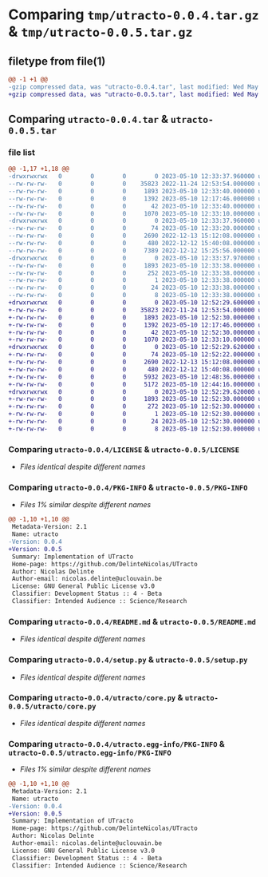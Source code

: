 # Comparing `tmp/utracto-0.0.4.tar.gz` & `tmp/utracto-0.0.5.tar.gz`

## filetype from file(1)

```diff
@@ -1 +1 @@
-gzip compressed data, was "utracto-0.0.4.tar", last modified: Wed May 10 12:33:38 2023, max compression
+gzip compressed data, was "utracto-0.0.5.tar", last modified: Wed May 10 12:52:29 2023, max compression
```

## Comparing `utracto-0.0.4.tar` & `utracto-0.0.5.tar`

### file list

```diff
@@ -1,17 +1,18 @@
-drwxrwxrwx   0        0        0        0 2023-05-10 12:33:37.960000 utracto-0.0.4/
--rw-rw-rw-   0        0        0    35823 2022-11-24 12:53:54.000000 utracto-0.0.4/LICENSE
--rw-rw-rw-   0        0        0     1893 2023-05-10 12:33:40.000000 utracto-0.0.4/PKG-INFO
--rw-rw-rw-   0        0        0     1392 2023-05-10 12:17:46.000000 utracto-0.0.4/README.md
--rw-rw-rw-   0        0        0       42 2023-05-10 12:33:40.000000 utracto-0.0.4/setup.cfg
--rw-rw-rw-   0        0        0     1070 2023-05-10 12:33:10.000000 utracto-0.0.4/setup.py
-drwxrwxrwx   0        0        0        0 2023-05-10 12:33:37.960000 utracto-0.0.4/utracto/
--rw-rw-rw-   0        0        0       74 2023-05-10 12:33:20.000000 utracto-0.0.4/utracto/__init__.py
--rw-rw-rw-   0        0        0     2690 2022-12-13 15:12:08.000000 utracto-0.0.4/utracto/core.py
--rw-rw-rw-   0        0        0      480 2022-12-12 15:40:08.000000 utracto-0.0.4/utracto/example.py
--rw-rw-rw-   0        0        0     7389 2022-12-12 15:25:56.000000 utracto-0.0.4/utracto/utils.py
-drwxrwxrwx   0        0        0        0 2023-05-10 12:33:37.970000 utracto-0.0.4/utracto.egg-info/
--rw-rw-rw-   0        0        0     1893 2023-05-10 12:33:38.000000 utracto-0.0.4/utracto.egg-info/PKG-INFO
--rw-rw-rw-   0        0        0      252 2023-05-10 12:33:38.000000 utracto-0.0.4/utracto.egg-info/SOURCES.txt
--rw-rw-rw-   0        0        0        1 2023-05-10 12:33:38.000000 utracto-0.0.4/utracto.egg-info/dependency_links.txt
--rw-rw-rw-   0        0        0       24 2023-05-10 12:33:38.000000 utracto-0.0.4/utracto.egg-info/requires.txt
--rw-rw-rw-   0        0        0        8 2023-05-10 12:33:38.000000 utracto-0.0.4/utracto.egg-info/top_level.txt
+drwxrwxrwx   0        0        0        0 2023-05-10 12:52:29.600000 utracto-0.0.5/
+-rw-rw-rw-   0        0        0    35823 2022-11-24 12:53:54.000000 utracto-0.0.5/LICENSE
+-rw-rw-rw-   0        0        0     1893 2023-05-10 12:52:30.000000 utracto-0.0.5/PKG-INFO
+-rw-rw-rw-   0        0        0     1392 2023-05-10 12:17:46.000000 utracto-0.0.5/README.md
+-rw-rw-rw-   0        0        0       42 2023-05-10 12:52:30.000000 utracto-0.0.5/setup.cfg
+-rw-rw-rw-   0        0        0     1070 2023-05-10 12:33:10.000000 utracto-0.0.5/setup.py
+drwxrwxrwx   0        0        0        0 2023-05-10 12:52:29.620000 utracto-0.0.5/utracto/
+-rw-rw-rw-   0        0        0       74 2023-05-10 12:52:22.000000 utracto-0.0.5/utracto/__init__.py
+-rw-rw-rw-   0        0        0     2690 2022-12-13 15:12:08.000000 utracto-0.0.5/utracto/core.py
+-rw-rw-rw-   0        0        0      480 2022-12-12 15:40:08.000000 utracto-0.0.5/utracto/example.py
+-rw-rw-rw-   0        0        0     5932 2023-05-10 12:48:36.000000 utracto-0.0.5/utracto/tracking.py
+-rw-rw-rw-   0        0        0     5172 2023-05-10 12:44:16.000000 utracto-0.0.5/utracto/utils.py
+drwxrwxrwx   0        0        0        0 2023-05-10 12:52:29.620000 utracto-0.0.5/utracto.egg-info/
+-rw-rw-rw-   0        0        0     1893 2023-05-10 12:52:30.000000 utracto-0.0.5/utracto.egg-info/PKG-INFO
+-rw-rw-rw-   0        0        0      272 2023-05-10 12:52:30.000000 utracto-0.0.5/utracto.egg-info/SOURCES.txt
+-rw-rw-rw-   0        0        0        1 2023-05-10 12:52:30.000000 utracto-0.0.5/utracto.egg-info/dependency_links.txt
+-rw-rw-rw-   0        0        0       24 2023-05-10 12:52:30.000000 utracto-0.0.5/utracto.egg-info/requires.txt
+-rw-rw-rw-   0        0        0        8 2023-05-10 12:52:30.000000 utracto-0.0.5/utracto.egg-info/top_level.txt
```

### Comparing `utracto-0.0.4/LICENSE` & `utracto-0.0.5/LICENSE`

 * *Files identical despite different names*

### Comparing `utracto-0.0.4/PKG-INFO` & `utracto-0.0.5/PKG-INFO`

 * *Files 1% similar despite different names*

```diff
@@ -1,10 +1,10 @@
 Metadata-Version: 2.1
 Name: utracto
-Version: 0.0.4
+Version: 0.0.5
 Summary: Implementation of UTracto
 Home-page: https://github.com/DelinteNicolas/UTracto
 Author: Nicolas Delinte
 Author-email: nicolas.delinte@uclouvain.be
 License: GNU General Public License v3.0
 Classifier: Development Status :: 4 - Beta
 Classifier: Intended Audience :: Science/Research
```

### Comparing `utracto-0.0.4/README.md` & `utracto-0.0.5/README.md`

 * *Files identical despite different names*

### Comparing `utracto-0.0.4/setup.py` & `utracto-0.0.5/setup.py`

 * *Files identical despite different names*

### Comparing `utracto-0.0.4/utracto/core.py` & `utracto-0.0.5/utracto/core.py`

 * *Files identical despite different names*

### Comparing `utracto-0.0.4/utracto.egg-info/PKG-INFO` & `utracto-0.0.5/utracto.egg-info/PKG-INFO`

 * *Files 1% similar despite different names*

```diff
@@ -1,10 +1,10 @@
 Metadata-Version: 2.1
 Name: utracto
-Version: 0.0.4
+Version: 0.0.5
 Summary: Implementation of UTracto
 Home-page: https://github.com/DelinteNicolas/UTracto
 Author: Nicolas Delinte
 Author-email: nicolas.delinte@uclouvain.be
 License: GNU General Public License v3.0
 Classifier: Development Status :: 4 - Beta
 Classifier: Intended Audience :: Science/Research
```

